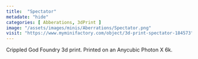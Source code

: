 ```yaml
---
title:  "Spectator"
metadate: "hide"
categories: [ Abberations, 3dPrint ]
image: "/assets/images/minis/Aberrations/Spectator.png"
visit: "https://www.myminifactory.com/object/3d-print-spectator-184573"
---
```

Crippled God Foundry 3d print. Printed on an Anycubic Photon X 6k.